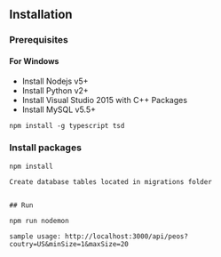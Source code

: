 ## Installation

### Prerequisites

#### For Windows

* Install Nodejs v5+
* Install Python v2+
* Install Visual Studio 2015 with C++ Packages
* Install MySQL v5.5+

```
npm install -g typescript tsd
```

### Install packages

```
npm install
```
```
Create database tables located in migrations folder
```
```

## Run

```
```
npm run nodemon
```
```
sample usage: http://localhost:3000/api/peos?coutry=US&minSize=1&maxSize=20
```


